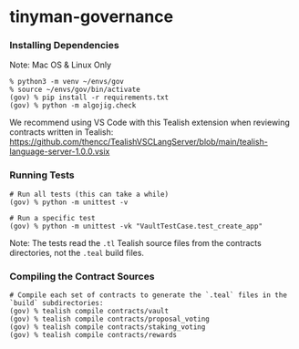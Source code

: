 # tinyman-governance



### Installing Dependencies
Note: Mac OS & Linux Only

```
% python3 -m venv ~/envs/gov
% source ~/envs/gov/bin/activate
(gov) % pip install -r requirements.txt
(gov) % python -m algojig.check
```

We recommend using VS Code with this Tealish extension when reviewing contracts written in Tealish: https://github.com/thencc/TealishVSCLangServer/blob/main/tealish-language-server-1.0.0.vsix


### Running Tests

```
# Run all tests (this can take a while)
(gov) % python -m unittest -v

# Run a specific test
(gov) % python -m unittest -vk "VaultTestCase.test_create_app"
```

Note: The tests read the `.tl` Tealish source files from the contracts directories, not the `.teal` build files.


### Compiling the Contract Sources

```
# Compile each set of contracts to generate the `.teal` files in the `build` subdirectories:
(gov) % tealish compile contracts/vault
(gov) % tealish compile contracts/proposal_voting
(gov) % tealish compile contracts/staking_voting
(gov) % tealish compile contracts/rewards
```
